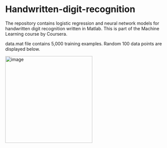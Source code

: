 # Handwritten-digit-recognition
The repository contains logistic regression and neural network models for handwritten digit recognition written in Matlab. This is part of the Machine Learning course by Coursera.

data.mat file contains 5,000 training examples. Random 100 data points are displayed below.

<img width="276" alt="image" src="https://user-images.githubusercontent.com/69568898/191809509-81e42c68-1555-4831-b4c8-09d8ee9e1a03.png">


